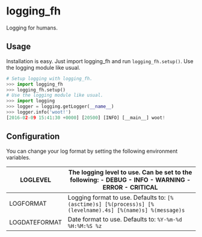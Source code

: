 logging_fh
===

Logging for humans.

Usage
-----

Installation is easy. Just import logging_fh and run
`logging_fh.setup()`. Use the logging module like usual.

```python
# Setup logging with logging_fh.
>>> import logging_fh
>>> logging_fh.setup()
# Use the logging module like usual.
>>> import logging
>>> logger = logging.getLogger(__name__)
>>> logger.info('woot!')
[2016-02-09 15:41:30 +0000] [20500] [INFO] [__main__] woot!
```

Configuration
-------------

You can change your log format by setting the following
environment variables.

| LOGLEVEL      | The logging level to use. Can be set to the following:  - DEBUG - INFO - WARNING - ERROR - CRITICAL         |
|---------------|-------------------------------------------------------------------------------------------------------------|
| LOGFORMAT     | Logging format to use.  Defaults to: `[%(asctime)s] [%(process)s] [%(levelname).4s] [%(name)s] %(message)s` |
| LOGDATEFORMAT | Date format to use.  Defaults to: `%Y-%m-%d %H:%M:%S %z`                                                    |
